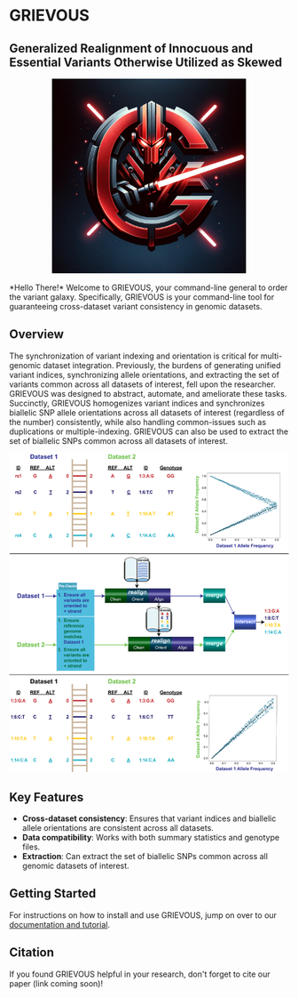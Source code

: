 # GRIEVOUS

## Generalized Realignment of Innocuous and Essential Variants Otherwise Utilized as Skewed
<p align="center">
<img src="imgs/GRIEVOUS_Logos/GRIEVOUS Red Blade Logo.png" width = 350>
</p>
*Hello There!* Welcome to GRIEVOUS, your command-line general to order the variant galaxy. Specifically, GRIEVOUS is your command-line tool for guaranteeing cross-dataset variant consistency in genomic datasets.

## Overview

The synchronization of variant indexing and orientation is critical for multi-genomic dataset integration. Previously, the burdens of generating unified variant indices, synchronizing allele orientations, and extracting the set of variants common across all datasets of interest, fell upon the researcher. GRIEVOUS was designed to abstract, automate, and ameliorate these tasks. Succinctly, GRIEVOUS homogenizes variant indices and synchronizes biallelic SNP allele orientations across all datasets of interest (regardless of the number) consistently, while also handling common-issues such as duplications or multiple-indexing. GRIEVOUS can also be used to extract the set of biallelic SNPs common across all datasets of interest. 

<img src="imgs/GRIEVOUS_Github_Overview.png">

## Key Features

 - **Cross-dataset consistency**: Ensures that variant indices and biallelic allele orientations are consistent across all datasets.
 - **Data compatibility**: Works with both summary statistics and genotype files.
 - **Extraction**: Can extract the set of biallelic SNPs common across all genomic datasets of interest.

## Getting Started

For instructions on how to install and use GRIEVOUS, jump on over to our [documentation and tutorial](https://github.com/jvtalwar/GRIEVOUS/wiki).

## Citation

If you found GRIEVOUS helpful in your research, don't forget to cite our paper (link coming soon)!

